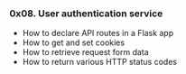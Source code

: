 ### 0x08. User authentication service
- How to declare API routes in a Flask app
- How to get and set cookies
- How to retrieve request form data
- How to return various HTTP status codes
